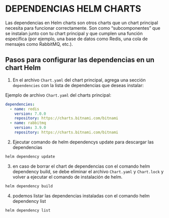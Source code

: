 # DEPENDENCIAS HELM CHARTS

Las dependencias en Helm charts son otros charts que un chart principal necesita para funcionar correctamente. Son como “subcomponentes” que se instalan junto con tu chart principal y que cumplen una función específica (por ejemplo, una base de datos como Redis, una cola de mensajes como RabbitMQ, etc.).


## Pasos para configurar las dependencias en un chart Helm

1. En el archivo `Chart.yaml` del chart principal, agrega una sección `dependencies` con la lista de dependencias que deseas instalar:

Ejemplo de archivo `Chart.yaml` del charts principal:
```yaml
dependencies:
  - name: redis
    version: 7.0.0
    repository: https://charts.bitnami.com/bitnami
  - name: rabbitmq
    version: 3.9.0
    repository: https://charts.bitnami.com/bitnami
```

2. Ejecutar comando de helm dependencys update para descargar las dependencias
```bash
helm dependency update
```

3. en caso de borrar el chart de dependencias con el comando helm dependency build, se debe eliminar el archivo `Chart.yaml` y `Chart.lock` y volver a ejecutar el comando de instalación de helm.
```bash
helm dependency build
```

4. podemos listar las dependencias instaladas con el comando helm dependency list
```bash
helm dependency list
```

